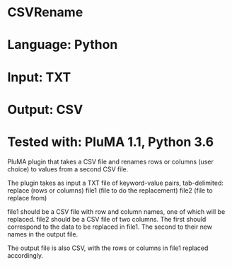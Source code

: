# CSVRename
# Language: Python
# Input: TXT
# Output: CSV
# Tested with: PluMA 1.1, Python 3.6

PluMA plugin that takes a CSV file and renames rows or columns (user choice) to values from a second CSV file.

The plugin takes as input a TXT file of keyword-value pairs, tab-delimited:
replace (rows or columns)
file1 (file to do the replacement)
file2 (file to replace from)

file1 should be a CSV file with row and column names, one of which will be replaced.
file2 should be a CSV file of two columns.  The first should correspond to the data to be replaced in file1.  The second to their new names in the output file.

The output file is also CSV, with the rows or columns in file1 replaced accordingly.

